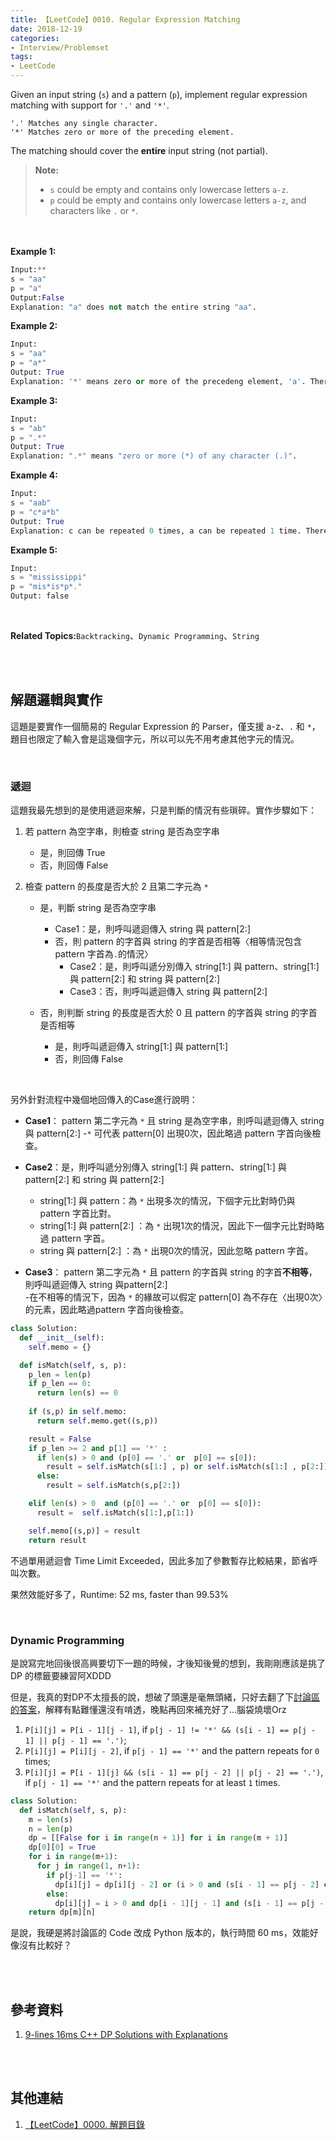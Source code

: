 ```yaml
---
title: 【LeetCode】0010. Regular Expression Matching
date: 2018-12-19
categories:
- Interview/Problemset
tags:
- LeetCode
--- 
```


Given an input string (`s`) and a pattern (`p`), implement regular expression matching with support for  `'.'`  and  `'*'`.
```
'.' Matches any single character.
'*' Matches zero or more of the preceding element.
```
The matching should cover the  **entire**  input string (not partial).
<!--more-->
> **Note:**
> -   `s` could be empty and contains only lowercase letters  `a-z`.
> -   `p`  could be empty and contains only lowercase letters  `a-z`, and characters like `.` or `*`.

<br><br>
**Example 1:**
```python
Input:**
s = "aa"
p = "a"
Output:False
Explanation: "a" does not match the entire string "aa".
```

**Example 2:**
```python
Input:
s = "aa"
p = "a*"
Output: True
Explanation: '*' means zero or more of the precedeng element, 'a'. Therefore, by repeating 'a' once, it becomes "aa".
```

**Example 3:**
```python
Input:
s = "ab"
p = ".*"
Output: True
Explanation: ".*" means "zero or more (*) of any character (.)".
```

**Example 4:**
```python
Input:
s = "aab"
p = "c*a*b"
Output: True
Explanation: c can be repeated 0 times, a can be repeated 1 time. Therefore it matches "aab".
```

**Example 5:**
```python
Input:
s = "mississippi"
p = "mis*is*p*."
Output: false
```
<br>

**Related Topics:**`Backtracking`、`Dynamic Programming`、`String`

<br><br>

## 解題邏輯與實作
這題是要實作一個簡易的 Regular Expression 的 Parser，僅支援 a-z、`.` 和 `*`，題目也限定了輸入會是這幾個字元，所以可以先不用考慮其他字元的情況。

<br>

### 遞迴
這題我最先想到的是使用遞迴來解，只是判斷的情況有些瑣碎。實作步驟如下：
1. 若 pattern 為空字串，則檢查 string 是否為空字串
	- 是，則回傳 True
	- 否，則回傳 False 

2.  檢查 pattern 的長度是否大於 2 且第二字元為 `*`
	- 是，判斷 string 是否為空字串
		- Case1：是，則呼叫遞迴傳入 string 與 pattern[2:] 
		- 否，則 pattern 的字首與 string 的字首是否相等〈相等情況包含 pattern 字首為`.`的情況〉
			- Case2：是，則呼叫遞分別傳入 string[1:] 與 pattern、string[1:] 與 pattern[2:] 和 string 與 pattern[2:] 
			- Case3：否，則呼叫遞迴傳入 string 與 pattern[2:] 
	
	- 否，則判斷 string 的長度是否大於 0 且 pattern 的字首與 string 的字首是否相等
		- 是，則呼叫遞迴傳入 string[1:] 與 pattern[1:]
		- 否，則回傳 False

<br>

另外針對流程中幾個地回傳入的Case進行說明：
- **Case1**： pattern 第二字元為 `*` 且 string 是為空字串，則呼叫遞迴傳入 string 與 pattern[2:] 
-`*` 可代表 pattern[0] 出現0次，因此略過 pattern 字首向後檢查。

- **Case2**：是，則呼叫遞分別傳入 string[1:] 與 pattern、string[1:] 與 pattern[2:] 和 string 與 pattern[2:] 
    -	string[1:] 與 pattern：為 `*` 出現多次的情況，下個字元比對時仍與 pattern 字首比對。
    -	string[1:] 與 pattern[2:] ：為 `*` 出現1次的情況，因此下一個字元比對時略過 pattern 字首。
    -	string 與 pattern[2:] ：為 `*` 出現0次的情況，因此忽略 pattern 字首。

- **Case3**： pattern 第二字元為 `*` 且 pattern 的字首與 string 的字首**不相等**，則呼叫遞迴傳入 string 與pattern[2:]  
-在不相等的情況下，因為 `*` 的緣故可以假定 pattern[0] 為不存在〈出現0次〉的元素，因此略過pattern 字首向後檢查。
 
```python
class Solution:
  def __init__(self):
    self.memo = {}

  def isMatch(self, s, p):
    p_len = len(p)
    if p_len == 0:
      return len(s) == 0
	
    if (s,p) in self.memo:
      return self.memo.get((s,p))

    result = False
    if p_len >= 2 and p[1] == '*' :
      if len(s) > 0 and (p[0] == '.' or  p[0] == s[0]):
        result = self.isMatch(s[1:] , p) or self.isMatch(s[1:] , p[2:]) or self.isMatch(s , p[2:])
      else:
        result = self.isMatch(s,p[2:])

    elif len(s) > 0  and (p[0] == '.' or  p[0] == s[0]):
      result =  self.isMatch(s[1:],p[1:])

    self.memo[(s,p)] = result
    return result
```
不過單用遞迴會 Time Limit Exceeded，因此多加了參數暫存比較結果，節省呼叫次數。

果然效能好多了，Runtime: 52 ms, faster than  99.53% 

<br>

### Dynamic Programming
是說寫完地回後很高興要切下一題的時候，才後知後覺的想到，我剛剛應該是挑了 DP  的標籤要練習阿XDDD

但是，我真的對DP不太擅長的說，想破了頭還是毫無頭緒，只好去翻了下[討論區的答案](https://leetcode.com/problems/regular-expression-matching/discuss/5684/9-lines-16ms-c-dp-solutions-with-explanations)，解釋有點難懂還沒有啃透，晚點再回來補充好了...腦袋燒壞Orz

1.  `P[i][j] = P[i - 1][j - 1]`, if  `p[j - 1] != '*' && (s[i - 1] == p[j - 1] || p[j - 1] == '.')`;
2.  `P[i][j] = P[i][j - 2]`, if  `p[j - 1] == '*'`  and the pattern repeats for  `0`  times;
3.  `P[i][j] = P[i - 1][j] && (s[i - 1] == p[j - 2] || p[j - 2] == '.')`, if  `p[j - 1] == '*'`  and the pattern repeats for at least  `1`  times.

```python
class Solution:
  def isMatch(self, s, p):
    m = len(s)
    n = len(p)
    dp = [[False for i in range(n + 1)] for i in range(m + 1)]
    dp[0][0] = True
    for i in range(m+1):
      for j in range(1, n+1):
        if p[j-1] == '*':
          dp[i][j] = dp[i][j - 2] or (i > 0 and (s[i - 1] == p[j - 2] or p[j - 2] == '.') and dp[i - 1][j])
        else:
          dp[i][j] = i > 0 and dp[i - 1][j - 1] and (s[i - 1] == p[j - 1] or p[j - 1] == '.')
    return dp[m][n]
```
是說，我硬是將討論區的 Code 改成 Python 版本的，執行時間 60 ms，效能好像沒有比較好？




<br><br>

## 參考資料 
1. [9-lines 16ms C++ DP Solutions with Explanations](https://leetcode.com/problems/regular-expression-matching/discuss/5684/9-lines-16ms-c-dp-solutions-with-explanations)


<br><br>

## 其他連結
1. [【LeetCode】0000. 解題目錄](/LeetCode-0000-Contents/)